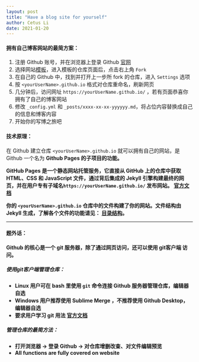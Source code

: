 ```yaml
---
layout: post
title: "Have a blog site for yourself"
author: Cetus Li
date: 2021-01-20
---
```

#### <b>拥有自己博客网站的最简方案：</b>
1. 注册 Github 账号，并在浏览器上登录 Github [官网][github]
2. 选择网站[模板][gh-themes]，进入模板的仓库页面后，点击右上角 `Fork`
3. 在自己的 Github 中，找到并打开上一步所 fork 的仓库，进入 `Settings` 选项
4. 按 `<yourUserName>.github.io` 格式对仓库重命名，刷新网页
5. 几分钟后，访问网址 `https://yourUserName.github.io/` ，若有页面恭喜你拥有了自己的博客网站
6. 修改 `_config.yml` 和 `_posts/xxxx-xx-xx-yyyyyy.md`，将占位内容替换成自己的信息和博客内容
7. 开始你的写博之旅吧

#### <b>技术原理：</b>
在 Github 建立仓库 `<yourUserName>.github.io` 就可以拥有自己的网站，是 Github 一个名为 <b>Github Pages<b> 的子项目的功能。

GitHub Pages 是一个静态网站托管服务，它直接从 GitHub 上的仓库中获取 HTML、CSS 和 JavaScript 文件，通过背后集成的 Jekyll 引擎构建最终的网页，并在用户专有子域名`https://yourUserName.github.io/` 发布网站。  [官方文档][github-pages]

你的 `<yourUserName>.github.io` 仓库中的文件构建了你的网站。文件结构由 <b>Jekyll<b> 生成，了解各个文件的功能请见： [目录结构][file-structure]。

-------------
#### <b>题外话：</b>
Github 的核心是一个 git 服务器，除了通过网页访问，还可以使用 <b>git客户端<b/> 访问。

##### <b>使用git客户端管理仓库：</b>
 - Linux 用户可在 bash 里使用 `git` 命令连接 Github 服务器管理仓库，编辑器自选
 - Windows 用户推荐使用 Sublime Merge ，不推荐使用 Github Desktop，编辑器自选
 - 要求用户学习 git 用法  [官方文档][git]

##### <b>管理仓库的最简方法：</b>
 - 打开浏览器 -> 登录 Github -> 对仓库增删改查、对文件编辑预览
 - <b>All functions are fully covered on website</b>















[github]: https://github.com/
[gh-themes]: https://pages.github.com/themes/
[file-structure]: https://www.jekyll.com.cn/docs/structure/
[github-pages]: https://docs.github.com/en/github/working-with-github-pages/about-github-pages
[git]: https://git-scm.com/doc
